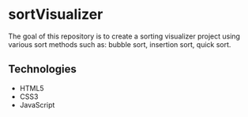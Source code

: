 # sortVisualizer
The goal of this repository is to create a sorting visualizer project using various sort methods such
as: bubble sort, insertion sort, quick sort. 

## Technologies
- HTML5
- CSS3
- JavaScript

